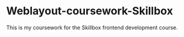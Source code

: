 # Weblayout-coursework-Skillbox
This is my coursework for the Skillbox frontend development course.
